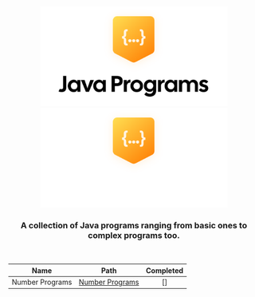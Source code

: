 <div align=center>

<br>

<img height=200 src=".github/img/logo-dark.svg#gh-light-mode-only" alt="Java Programs Light Logo">
<img height=200 src=".github/img/logo-light.svg#gh-dark-mode-only" alt="Java Programs Dark Logo">

### A collection of Java programs ranging from **basic** ones to **complex programs** too.

</div>

<br>

<div align=center>

|    **Name**     |               **Path**               | **Completed** |
| :-------------: | :----------------------------------: | :-----------: |
| Number Programs | [Number Programs](Number%20Programs) |      []       |

</div>
